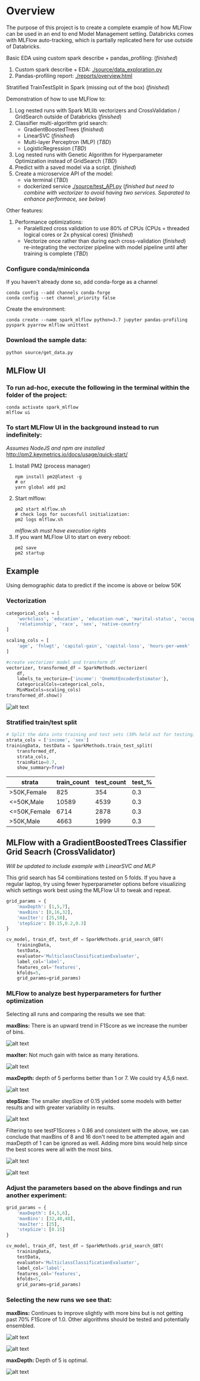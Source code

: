 # Overview #

The purpose of this project is to create a complete example of how MLFlow can be used in an end to end Model Management setting. Databricks comes with MLFlow auto-tracking, which is partially replicated here for use outside of Databricks.

Basic EDA using custom spark describe + pandas_profiling: (_finished_)

1. Custom spark describe + EDA: [./source/data_exploration.py](./source/data_exploration.py)
2. Pandas-profiling report: [./reports/overview.html](./reports/overview.html)

Stratified TrainTestSplit in Spark (missing out of the box) (_finished_)

Demonstration of how to use MLFlow to:
1. Log nested runs with Spark MLlib vectorizers and CrossValidation / GridSearch outside of Databricks (_finished_)
2. Classifier multi-algorithm grid search:
    - GradientBoostedTrees (_finished_)
    - LinearSVC (_finished_)
    - Multi-layer Perceptron (MLP) (_TBD_)
    - LogisticRegression (_TBD_)
3. Log nested runs with Genetic Algorithm for Hyperparameter Optimization instead of GridSearch (_TBD_)
4. Predict with a saved model via a script. (_finished_)
5. Create a microservice API of the model:
    - via terminal (_TBD_)
    - dockerized service [./source/test_API.py](./source/test_API.py) (_finished but need to combine with vectorizer to avoid having two services. Separated to enhance performace, see below_)

Other features:
1. Performance optimizations:
    - Paralellized cross validation to use 80% of CPUs (CPUs = threaded logical cores or 2x physical cores) (_finished_) 
    - Vectorize once rather than during each cross-validation (_finished_) re-integrating the vectorizer pipeline with model pipeline until after training is complete (_TBD_)

### Configure conda/miniconda ###

If you haven't already done so, add conda-forge as a channel
```
conda config --add channels conda-forge
conda config --set channel_priority false
```
Create the environment:
```
conda create --name spark_mlflow python=3.7 jupyter pandas-profiling pyspark pyarrow mlflow unittest
```

### Download the sample data: ###

```
python source/get_data.py 
```
## MLFlow UI ###

### To run ad-hoc, execute the following in the terminal within the folder of the project: ###
```
conda activate spark_mlflow
mlflow ui
```
### To start MLFlow UI in the background instead to run indefinitely: ###
_Assumes NodeJS and npm are installed_
http://pm2.keymetrics.io/docs/usage/quick-start/

1. Install PM2 (process manager)
    ```
    npm install pm2@latest -g
    # or 
    yarn global add pm2
    ```
2. Start mlflow:
    ```
    pm2 start mlflow.sh
    # check logs for succesfull initialization:
    pm2 logs mlflow.sh
    ```
    _mlflow.sh must have execution rights_
3. If you want MLFlow UI to start on every reboot:
    ```
    pm2 save
    pm2 startup
    ```

## Example ##

Using demographic data to predict if the income is above or below 50K

### Vectorization ###

```python
categorical_cols = [
    'workclass', 'education', 'education-num', 'marital-status', 'occupation',
    'relationship', 'race', 'sex', 'native-country'
]

scaling_cols = [
    'age', 'fnlwgt', 'capital-gain', 'capital-loss', 'hours-per-week'
]

#create vectorizer model and transform df
vectorizer, transformed_df = SparkMethods.vectorizer(
    df,
    labels_to_vectorize={'income': 'OneHotEncoderEstimator'},
    CategoricalCols=categorical_cols,
    MinMaxCols=scaling_cols)
transformed_df.show()
```
![alt text](docs/images/vectorizer.png)

### Stratified train/test split ###

```python
# Split the data into training and test sets (30% held out for testing)
strata_cols = ['income', 'sex']
trainingData, testData = SparkMethods.train_test_split(
    transformed_df,
    strata_cols,
    trainRatio=0.7,
    show_summary=True)
```

|      strata|train_count|test_count|test_%|
|------------|-----------|----------|------|
| >50K,Female|        825|       354|   0.3|
|  <=50K,Male|      10589|      4539|   0.3|
|<=50K,Female|       6714|      2878|   0.3|
|   >50K,Male|       4663|      1999|   0.3|


## MLFlow with a GradientBoostedTrees Classifier Grid Seacrh (CrossValidator) ##

_Will be updated to include example with LinearSVC and MLP_

This grid search has 54 combinations tested on 5 folds. If you have a regular laptop, try using fewer hyperparameter options before visualizing which settings work best using the MLFlow UI to tweak and repeat.

```python
grid_params = {
    'maxDepth': [1,5,7],
    'maxBins': [8,16,32],
    'maxIter': [25,50],
    'stepSize': [0.15,0.2,0.3]
}

cv_model, train_df, test_df = SparkMethods.grid_search_GBT(
    trainingData,
    testData,
    evaluator='MulticlassClassificationEvaluator',
    label_col='label',
    features_col='features',
    kfolds=5,
    grid_params=grid_params)
```

### MLFlow to analyze best hyperparameters for further optimization ###

Selecting all runs and comparing the results we see that:

__maxBins:__ There is an upward trend in F1Score as we increase the number of bins.

![alt text](docs/images/maxBins.png)

__maxIter:__ Not much gain with twice as many iterations.

![alt text](docs/images/maxIter.png)

__maxDepth:__ depth of 5 performs better than 1 or 7. We could try 4,5,6 next.

![alt text](docs/images/maxDepth.png)

__stepSize:__ The smaller stepSize of 0.15 yielded some models with better results and with greater variability in results.

![alt text](docs/images/stepSize.png)

Filtering to see testF1Scores > 0.86 and consistent with the above, we can conclude that maxBins of 8 and 16 don't need to be attempted again and maxDepth of 1 can be ignored as well. Adding more bins would help since the best scores were all with the most bins.

![alt text](docs/images/filterTestF1Score.png)

![alt text](docs/images/parallelCoordinatesPlot.png)

### Adjust the parameters based on the above findings and run another experiment: ###

```python
grid_params = {
    'maxDepth': [4,5,6],
    'maxBins': [32,40,48],
    'maxIter': [25],
    'stepSize': [0.15]
}

cv_model, train_df, test_df = SparkMethods.grid_search_GBT(
    trainingData,
    testData,
    evaluator='MulticlassClassificationEvaluator',
    label_col='label',
    features_col='features',
    kfolds=5,
    grid_params=grid_params)
```

### Selecting the new runs we see that: ###

__maxBins:__ Continues to improve slightly with more bins but is not getting past 70% F1Score of 1.0. Other algorithms should be tested and potentially ensembled.

![alt text](docs/images/maxBins2.png)

![alt text](docs/images/maxBins2F1Score1.png)

__maxDepth:__ Depth of 5 is optimal.

![alt text](docs/images/maxDepth2.png)